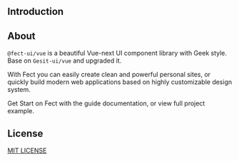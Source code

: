 ## Introduction

## About

`@fect-ui/vue` is a beautiful Vue-next UI component library with Geek style. Base on `Gesit-ui/vue` and upgraded it.

With Fect you can easily create clean and powerful personal sites, or quickly build modern web applications based on highly customizable design system.

Get Start on Fect with the <fe-link to="/en-us/guide/quickStart" color>guide documentation</fe-link>, or view <fe-link href="https://github.com/fect-org/example" color>full project example</fe-link>.

## License

[MIT LICENSE](https://github.com/fect-org/fect/blob/master/LICENSE)
